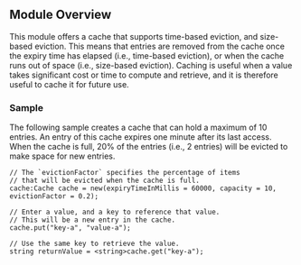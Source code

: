 ## Module Overview
This module offers a cache that supports time-based eviction, and size-based eviction. This means that entries are 
removed from the cache once the expiry time has elapsed (i.e., time-based eviction), or when the cache runs out of 
space (i.e., size-based eviction). Caching is useful when a value takes significant cost or time to compute and 
retrieve, and it is therefore useful to cache it for future use.

### Sample
The following sample creates a cache that can hold a maximum of 10 entries. An entry of this cache expires 
one minute after its last access. When the cache is full, 20% of the entries (i.e., 2 entries) will be evicted to make 
space for new entries.

```ballerina
// The `evictionFactor` specifies the percentage of items
// that will be evicted when the cache is full.
cache:Cache cache = new(expiryTimeInMillis = 60000, capacity = 10, evictionFactor = 0.2);

// Enter a value, and a key to reference that value.
// This will be a new entry in the cache.
cache.put("key-a", "value-a");

// Use the same key to retrieve the value.
string returnValue = <string>cache.get("key-a");
```

